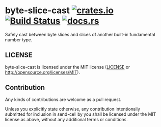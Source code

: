 # byte-slice-cast [![crates.io](https://img.shields.io/crates/v/byte-slice-cast.svg)](https://crates.io/crates/byte-slice-cast) [![Build Status](https://travis-ci.org/sdroege/byte-slice-cast.svg?branch=master)](https://travis-ci.org/sdroege/byte-slice-cast) [![docs.rs](https://docs.rs/byte-slice-cast/badge.svg)](https://docs.rs/byte-slice-cast)

Safely cast between byte slices and slices of another built-in fundamental number type.

## LICENSE

byte-slice-cast is licensed under the MIT license ([LICENSE](LICENSE) or
http://opensource.org/licenses/MIT).

## Contribution

Any kinds of contributions are welcome as a pull request.

Unless you explicitly state otherwise, any contribution intentionally submitted
for inclusion in send-cell by you shall be licensed under the MIT license as above,
without any additional terms or conditions.

